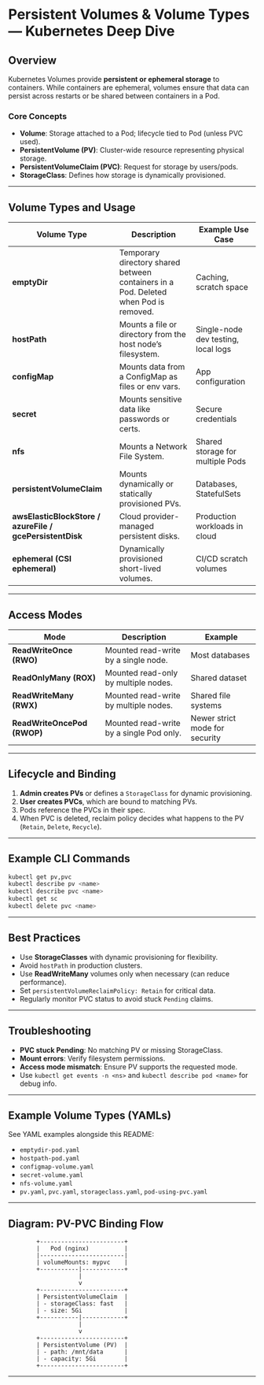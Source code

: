 # Persistent Volumes & Volume Types — Kubernetes Deep Dive

## Overview
Kubernetes Volumes provide **persistent or ephemeral storage** to containers. 
While containers are ephemeral, volumes ensure that data can persist across restarts or be shared between containers in a Pod.

### Core Concepts
- **Volume**: Storage attached to a Pod; lifecycle tied to Pod (unless PVC used).
- **PersistentVolume (PV)**: Cluster-wide resource representing physical storage.
- **PersistentVolumeClaim (PVC)**: Request for storage by users/pods.
- **StorageClass**: Defines how storage is dynamically provisioned.

---

## Volume Types and Usage

| Volume Type | Description | Example Use Case |
|--------------|--------------|------------------|
| **emptyDir** | Temporary directory shared between containers in a Pod. Deleted when Pod is removed. | Caching, scratch space |
| **hostPath** | Mounts a file or directory from the host node’s filesystem. | Single-node dev testing, local logs |
| **configMap** | Mounts data from a ConfigMap as files or env vars. | App configuration |
| **secret** | Mounts sensitive data like passwords or certs. | Secure credentials |
| **nfs** | Mounts a Network File System. | Shared storage for multiple Pods |
| **persistentVolumeClaim** | Mounts dynamically or statically provisioned PVs. | Databases, StatefulSets |
| **awsElasticBlockStore / azureFile / gcePersistentDisk** | Cloud provider-managed persistent disks. | Production workloads in cloud |
| **ephemeral (CSI ephemeral)** | Dynamically provisioned short-lived volumes. | CI/CD scratch volumes |

---

## Access Modes
| Mode | Description | Example |
|------|--------------|----------|
| **ReadWriteOnce (RWO)** | Mounted read-write by a single node. | Most databases |
| **ReadOnlyMany (ROX)** | Mounted read-only by multiple nodes. | Shared dataset |
| **ReadWriteMany (RWX)** | Mounted read-write by multiple nodes. | Shared file systems |
| **ReadWriteOncePod (RWOP)** | Mounted read-write by a single Pod only. | Newer strict mode for security |

---

## Lifecycle and Binding
1. **Admin creates PVs** or defines a `StorageClass` for dynamic provisioning.
2. **User creates PVCs**, which are bound to matching PVs.
3. Pods reference the PVCs in their spec.
4. When PVC is deleted, reclaim policy decides what happens to the PV (`Retain`, `Delete`, `Recycle`).

---

## Example CLI Commands
```bash
kubectl get pv,pvc
kubectl describe pv <name>
kubectl describe pvc <name>
kubectl get sc
kubectl delete pvc <name>
```

---

## Best Practices
- Use **StorageClasses** with dynamic provisioning for flexibility.
- Avoid `hostPath` in production clusters.
- Use **ReadWriteMany** volumes only when necessary (can reduce performance).
- Set `persistentVolumeReclaimPolicy: Retain` for critical data.
- Regularly monitor PVC status to avoid stuck `Pending` claims.

---

## Troubleshooting
- **PVC stuck Pending**: No matching PV or missing StorageClass.
- **Mount errors**: Verify filesystem permissions.
- **Access mode mismatch**: Ensure PV supports the requested mode.
- Use `kubectl get events -n <ns>` and `kubectl describe pod <name>` for debug info.

---

## Example Volume Types (YAMLs)
See YAML examples alongside this README:
- `emptydir-pod.yaml`
- `hostpath-pod.yaml`
- `configmap-volume.yaml`
- `secret-volume.yaml`
- `nfs-volume.yaml`
- `pv.yaml`, `pvc.yaml`, `storageclass.yaml`, `pod-using-pvc.yaml`

---

## Diagram: PV-PVC Binding Flow

```
        +------------------------+
        |   Pod (nginx)          |
        |------------------------|
        | volumeMounts: mypvc    |
        +-----------|------------+
                    |
                    v
        +------------------------+
        | PersistentVolumeClaim  |
        | - storageClass: fast   |
        | - size: 5Gi            |
        +-----------|------------+
                    |
                    v
        +------------------------+
        | PersistentVolume (PV)  |
        | - path: /mnt/data      |
        | - capacity: 5Gi        |
        +------------------------+
```

---
